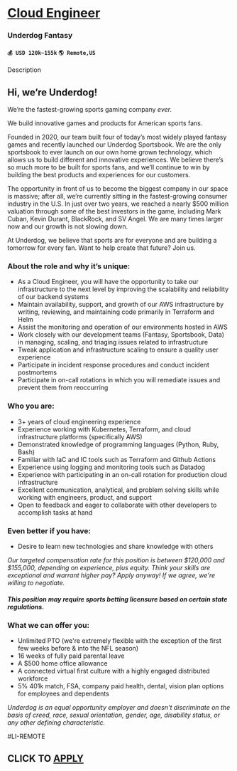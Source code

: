 # [Cloud Engineer](https://www.remotewlb.com/apply/cloud-engineer-90228)  
### Underdog Fantasy  
#### `💰 USD 120k~155k` `🌎 Remote,US`  

Description

## Hi, we’re Underdog!

We’re the fastest-growing sports gaming company _ever._

We build innovative games and products for American sports fans.

Founded in 2020, our team built four of today’s most widely played fantasy games and recently launched our Underdog Sportsbook. We are the only sportsbook to ever launch on our own home grown technology, which allows us to build different and innovative experiences. We believe there’s so much more to be built for sports fans, and we’ll continue to win by building the best products and experiences for our customers.

The opportunity in front of us to become the biggest company in our space is massive; after all, we’re currently sitting in the fastest-growing consumer industry in the U.S. In just over two years, we reached a nearly $500 million valuation through some of the best investors in the game, including Mark Cuban, Kevin Durant, BlackRock, and SV Angel. We are many times larger now and our growth is not slowing down.

At Underdog, we believe that sports are for everyone and are building a tomorrow for every fan. Want to help create that future? Join us.

###  **About the role and why it’s unique:**

  * As a Cloud Engineer, you will have the opportunity to take our infrastructure to the next level by improving the scalability and reliability of our backend systems
  * Maintain availability, support, and growth of our AWS infrastructure by writing, reviewing, and maintaining code primarily in Terraform and Helm
  * Assist the monitoring and operation of our environments hosted in AWS
  * Work closely with our development teams (Fantasy, Sportsbook, Data) in managing, scaling, and triaging issues related to infrastructure
  * Tweak application and infrastructure scaling to ensure a quality user experience
  * Participate in incident response procedures and conduct incident postmortems
  * Participate in on-call rotations in which you will remediate issues and prevent them from reoccurring

### **Who you are:**

  * 3+ years of cloud engineering experience
  * Experience working with Kubernetes, Terraform, and cloud infrastructure platforms (specifically AWS)
  * Demonstrated knowledge of programming languages (Python, Ruby, Bash)
  * Familiar with IaC and IC tools such as Terraform and Github Actions
  * Experience using logging and monitoring tools such as Datadog
  * Experience with participating in an on-call rotation for production cloud infrastructure
  * Excellent communication, analytical, and problem solving skills while working with engineers, product, and support
  * Open to feedback and eager to collaborate with other developers to accomplish tasks at hand

### **Even better if you have:**

  * Desire to learn new technologies and share knowledge with others

_Our targeted compensation rate for this position is between $120,000 and $155,000, depending on experience, plus equity. Think your skills are exceptional and warrant higher pay? Apply anyway! If we agree, we're willing to negotiate._

#### **_This position may require sports betting licensure based on certain state regulations._**

### What we can offer you:

  * Unlimited PTO (we're extremely flexible with the exception of the first few weeks before & into the NFL season)
  * 16 weeks of fully paid parental leave
  * A $500 home office allowance
  * A connected virtual first culture with a highly engaged distributed workforce
  * 5% 401k match, FSA, company paid health, dental, vision plan options for employees and dependents

_Underdog is an equal opportunity employer and doesn't discriminate on the basis of creed, race, sexual orientation, gender, age, disability status, or any other defining characteristic._

  
#LI-REMOTE

  
## CLICK TO [APPLY](https://www.remotewlb.com/apply/cloud-engineer-90228)

